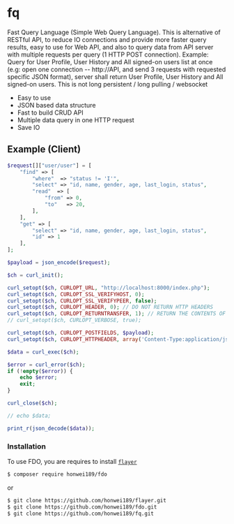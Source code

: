 # fq
Fast Query Language (Simple Web Query Language).  This is alternative of RESTful API, to reduce IO connections and provide more faster query results, easy to use for Web API, and also to query data from API server with multiple requests per query (1 HTTP POST connection).  Example:  Query for User Profile, User History and All signed-on users list at once (e.g:  open one connection -- http://API, and send 3 requests with requested specific JSON format), server shall return User Profile, User History and All signed-on users.  This is not long persistent / long pulling / websocket

  - Easy to use
  - JSON based data structure
  - Fast to build CRUD API
  - Multiple data query in one HTTP request
  - Save IO

## Example (Client)

```php
$request[]["user/user"] = [
    "find" => [
        "where"  => "status != 'I'",
        "select" => "id, name, gender, age, last_login, status",
        "read"  => [
            "from" => 0,
            "to"   => 20,
        ],
    ],
    "get" => [
        "select" => "id, name, gender, age, last_login, status",
        "id" => 1
    ],
];

$payload = json_encode($request);

$ch = curl_init();

curl_setopt($ch, CURLOPT_URL, "http://localhost:8000/index.php");
curl_setopt($ch, CURLOPT_SSL_VERIFYHOST, 0);
curl_setopt($ch, CURLOPT_SSL_VERIFYPEER, false);
curl_setopt($ch, CURLOPT_HEADER, 0); // DO NOT RETURN HTTP HEADERS
curl_setopt($ch, CURLOPT_RETURNTRANSFER, 1); // RETURN THE CONTENTS OF THE CALL
// curl_setopt($ch, CURLOPT_VERBOSE, true);

curl_setopt($ch, CURLOPT_POSTFIELDS, $payload);
curl_setopt($ch, CURLOPT_HTTPHEADER, array('Content-Type:application/json'));

$data = curl_exec($ch);

$error = curl_error($ch);
if (!empty($error)) {
    echo $error;
    exit;
}

curl_close($ch);

// echo $data;

print_r(json_decode($data));
```

### Installation

To use FDO, you are requires to install [`flayer`](https://github.com/honwei189/flayer.git)

```sh
$ composer require honwei189/fdo
```
or
```sh
$ git clone https://github.com/honwei189/flayer.git
$ git clone https://github.com/honwei189/fdo.git
$ git clone https://github.com/honwei189/fq.git
```
